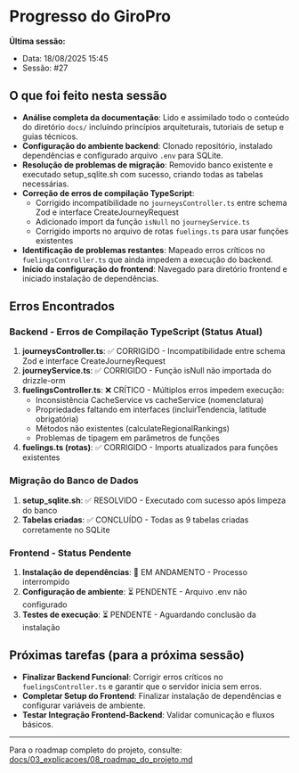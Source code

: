 # Progresso do GiroPro

**Última sessão:**
- Data: 18/08/2025 15:45
- Sessão: #27

## O que foi feito nesta sessão
- **Análise completa da documentação**: Lido e assimilado todo o conteúdo do diretório `docs/` incluindo princípios arquiteturais, tutoriais de setup e guias técnicos.
- **Configuração do ambiente backend**: Clonado repositório, instalado dependências e configurado arquivo `.env` para SQLite.
- **Resolução de problemas de migração**: Removido banco existente e executado setup_sqlite.sh com sucesso, criando todas as tabelas necessárias.
- **Correção de erros de compilação TypeScript**: 
  - Corrigido incompatibilidade no `journeysController.ts` entre schema Zod e interface CreateJourneyRequest
  - Adicionado import da função `isNull` no `journeyService.ts`
  - Corrigido imports no arquivo de rotas `fuelings.ts` para usar funções existentes
- **Identificação de problemas restantes**: Mapeado erros críticos no `fuelingsController.ts` que ainda impedem a execução do backend.
- **Início da configuração do frontend**: Navegado para diretório frontend e iniciado instalação de dependências.

## Erros Encontrados

### Backend - Erros de Compilação TypeScript (Status Atual)
1. **journeysController.ts**: ✅ CORRIGIDO - Incompatibilidade entre schema Zod e interface CreateJourneyRequest
2. **journeyService.ts**: ✅ CORRIGIDO - Função isNull não importada do drizzle-orm  
3. **fuelingsController.ts**: ❌ CRÍTICO - Múltiplos erros impedem execução:
   - Inconsistência CacheService vs cacheService (nomenclatura)
   - Propriedades faltando em interfaces (incluirTendencia, latitude obrigatória)
   - Métodos não existentes (calculateRegionalRankings)
   - Problemas de tipagem em parâmetros de funções
4. **fuelings.ts (rotas)**: ✅ CORRIGIDO - Imports atualizados para funções existentes

### Migração do Banco de Dados
1. **setup_sqlite.sh**: ✅ RESOLVIDO - Executado com sucesso após limpeza do banco
2. **Tabelas criadas**: ✅ CONCLUÍDO - Todas as 9 tabelas criadas corretamente no SQLite

### Frontend - Status Pendente
1. **Instalação de dependências**: 🔄 EM ANDAMENTO - Processo interrompido
2. **Configuração de ambiente**: ⏳ PENDENTE - Arquivo .env não configurado
3. **Testes de execução**: ⏳ PENDENTE - Aguardando conclusão da instalação

## Próximas tarefas (para a próxima sessão)

- **Finalizar Backend Funcional**: Corrigir erros críticos no `fuelingsController.ts` e garantir que o servidor inicia sem erros.
- **Completar Setup do Frontend**: Finalizar instalação de dependências e configurar variáveis de ambiente.
- **Testar Integração Frontend-Backend**: Validar comunicação e fluxos básicos.

---

Para o roadmap completo do projeto, consulte: [docs/03_explicacoes/08_roadmap_do_projeto.md](docs/03_explicacoes/08_roadmap_do_projeto.md)